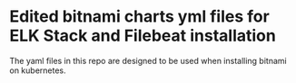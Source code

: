 # Edited bitnami charts yml files for ELK Stack and Filebeat installation

The yaml files in this repo are designed to be used when installing bitnami on kubernetes.

